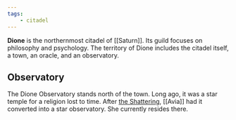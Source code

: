```yaml
---
tags:
	- citadel
---
```

**Dione** is the northernmost citadel of [[Saturn]]. Its guild focuses on philosophy and psychology. The territory of Dione includes the citadel itself, a town, an oracle, and an observatory.

## Observatory
The Dione Observatory stands north of the town. Long ago, it was a star temple for a religion lost to time. After [the Shattering](The%20Shattering.md), [[Avia]] had it converted into a star observatory. She currently resides there.